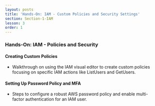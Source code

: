 ```yaml
---
layout: posts
title: 'Hands-On: IAM - Custom Policies and Security Settings'
section: Section-1-IAM
lesson: 3
order: 1
---
```


### Hands-On: IAM - Policies and Security

#### Creating Custom Policies

- Walkthrough on using the IAM visual editor to create custom policies focusing on specific IAM actions like ListUsers and GetUsers.

<!-- pagebreak -->

#### Setting Up Password Policy and MFA

- Steps to configure a robust AWS password policy and enable multi-factor authentication for an IAM user.
